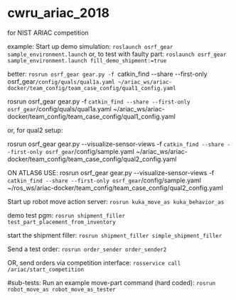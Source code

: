 # cwru_ariac_2018
for NIST ARIAC competition

example:
Start up demo simulation:
`roslaunch osrf_gear sample_environment.launch`
or,  to test with faulty part:
`roslaunch osrf_gear sample_environment.launch fill_demo_shipment:=true`

better:
`rosrun osrf_gear gear.py -f `catkin_find --share --first-only osrf_gear`/config/quals/qual1a.yaml ~/ariac_ws/ariac-docker/team_config/team_case_config/qual1_config.yaml`


rosrun osrf_gear gear.py -f `catkin_find --share --first-only osrf_gear`/config/quals/qual1a.yaml ~/ariac_ws/ariac-docker/team_config/team_case_config/qual1_config.yaml 

or, for qual2 setup:

rosrun osrf_gear gear.py --visualize-sensor-views -f `catkin_find --share --first-only osrf_gear`/config/sample.yaml ~/ariac_ws/ariac-docker/team_config/team_case_config/qual2_config.yaml

ON ATLAS6 USE:
rosrun osrf_gear gear.py --visualize-sensor-views -f `catkin_find --share --first-only osrf_gear`/config/sample.yaml ~/ros_ws/ariac-docker/team_config/team_case_config/qual2_config.yaml



  <node name="ariac_sim" pkg="osrf_gear" type="gear.py"
        args="--development-mode
          $(arg verbose_args)
          $(arg state_logging_args)
          $(arg gui_args)
          $(arg fill_demo_shipment_args)
          --visualize-sensor-views
          -f $(find osrf_gear)/config/sample.yaml
          $(find osrf_gear)/config/sample_user_config.yaml
          " required="true" output="screen" />
Start up robot move action server:
`rosrun kuka_move_as kuka_behavior_as`

demo test pgm: 
`rosrun shipment_filler test_part_placement_from_inventory `

start the shipment filler:
`rosrun shipment_filler simple_shipment_filler`

Send a test order:
`rosrun order_sender order_sender2`

OR, send orders via competition interface:
`rosservice call /ariac/start_competition`

#sub-tests:
Run an example move-part command (hard coded):
`rosrun robot_move_as robot_move_as_tester`


